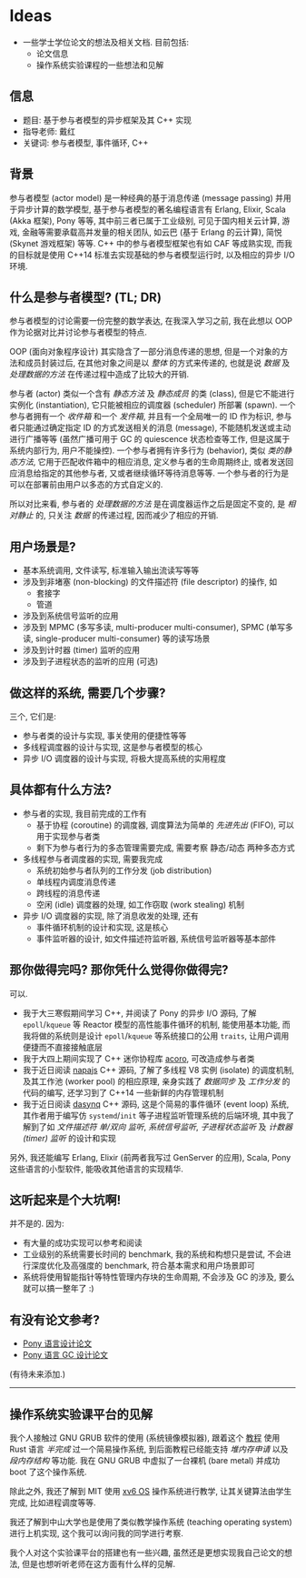 # Ideas

- 一些学士学位论文的想法及相关文档.  目前包括:
    + 论文信息
    + 操作系统实验课程的一些想法和见解

## 信息

- 题目: 基于参与者模型的异步框架及其 C++ 实现
- 指导老师: 戴红
- 关键词: 参与者模型, 事件循环, C++

## 背景

参与者模型 (actor model) 是一种经典的基于消息传递 (message passing)
并用于异步计算的数学模型, 基于参与者模型的著名编程语言有 Erlang, Elixir, Scala
(Akka 框架), Pony 等等, 其中前三者已属于工业级别, 可见于国内相关云计算, 游戏,
金融等需要承载高并发量的相关团队, 如云巴 (基于 Erlang 的云计算), 简悦 (Skynet
游戏框架) 等等.  C++ 中的参与者模型框架也有如 CAF 等成熟实现, 而我的目标就是使用
C++14 标准去实现基础的参与者模型运行时, 以及相应的异步 I/O 环境.

## 什么是参与者模型? (TL; DR)

参与者模型的讨论需要一份完整的数学表达, 在我深入学习之前, 我在此想以 OOP
作为论据对比并讨论参与者模型的特点.

OOP (面向对象程序设计) 其实隐含了一部分消息传递的思想,
但是一个对象的方法和成员封装过后, 在其他对象之间是以 *整体* 的方式来传递的,
也就是说 *数据* 及 *处理数据的方法* 在传递过程中造成了比较大的开销.

参与者 (actor) 类似一个含有 *静态方法* 及 *静态成员* 的类 (class),
但是它不能进行实例化 (instantiation), 它只能被相应的调度器 (scheduler) 所部署
(spawn).  一个参与者拥有一个 *收件箱* 和一个 *发件箱*, 并且有一个全局唯一的 ID
作为标识, 参与者只能通过确定指定 ID 的方式发送相关的消息 (message),
不能随机发送或主动进行广播等等 (虽然广播可用于 GC 的 quiescence 状态检查等工作,
但是这属于系统内部行为, 用户不能操控).  一个参与者拥有许多行为 (behavior),
类似 *类的静态方法*, 它用于匹配收件箱中的相应消息, 定义参与者的生命周期终止,
或者发送回应消息给指定的其他参与者, 又或者继续循环等待消息等等.
一个参与者的行为是可以在部署前由用户以多态的方式自定义的.

所以对比来看, 参与者的 *处理数据的方法* 是在调度器运作之后是固定不变的, 是
*相对静止* 的, 只关注 *数据* 的传递过程, 因而减少了相应的开销.

## 用户场景是?

- 基本系统调用, 文件读写, 标准输入输出流读写等等
- 涉及到非堵塞 (non-blocking) 的文件描述符 (file descriptor) 的操作, 如
    + 套接字
    + 管道
- 涉及到系统信号监听的应用
- 涉及到 MPMC (多写多读, multi-producer multi-consumer), SPMC (单写多读,
single-producer multi-consumer) 等的读写场景
- 涉及到计时器 (timer) 监听的应用
- 涉及到子进程状态的监听的应用 (可选)

## 做这样的系统, 需要几个步骤?

三个, 它们是:

- 参与者类的设计与实现, 事关使用的便捷性等等
- 多线程调度器的设计与实现, 这是参与者模型的核心
- 异步 I/O 调度器的设计与实现, 将极大提高系统的实用程度

## 具体都有什么方法?

- 参与者的实现, 我目前完成的工作有
    + 基于协程 (coroutine) 的调度器, 调度算法为简单的 *先进先出* (FIFO),
    可以用于实现参与者类
    + 剩下为参与者行为的多态管理需要完成, 需要考察 静态/动态 两种多态方式
- 多线程参与者调度器的实现, 需要我完成
    + 系统初始参与者队列的工作分发 (job distribution)
    + 单线程内调度消息传递
    + 跨线程的消息传递
    + 空闲 (idle) 调度器的处理, 如工作窃取 (work stealing) 机制
- 异步 I/O 调度器的实现, 除了消息收发的处理, 还有
    + 事件循环机制的设计和实现, 这是核心
    + 事件监听器的设计, 如文件描述符监听器, 系统信号监听器等基本部件

## 那你做得完吗?  那你凭什么觉得你做得完?

可以.

- 我于大三寒假期间学习 C++, 并阅读了 Pony 的异步 I/O 源码, 了解 `epoll`/`kqueue`
等 Reactor 模型的高性能事件循环的机制, 能使用基本功能, 而我将做的系统则是设计
`epoll`/`kqueue` 等系统接口的公用 `traits`, 让用户调用便捷而不直接接触底层
- 我于大四上期间实现了 C++ 迷你协程库
[acoro](https://github.com/anqurvanillapy/acoro), 可改造成参与者类
- 我于近日阅读 [napajs](https://github.com/Microsoft/napajs) C++ 源码,
了解了多线程 V8 实例 (isolate) 的调度机制, 及其工作池 (worker pool) 的相应原理,
亲身实践了 *数据同步* 及 *工作分发* 的代码的编写, 还学习到了 C++14
一些新鲜的内存管理机制
- 我于近日阅读 [dasynq](https://github.com/davmac314/dasynq) C++ 源码,
这是个简易的事件循环 (event loop) 系统, 其作者用于编写仿 `systemd`/`init`
等子进程监听管理系统的后端环境, 其中我了解到了如 *文件描述符 单/双向 监听*,
*系统信号监听*, *子进程状态监听* 及 *计数器 (timer) 监听* 的设计和实现

另外, 我还能编写 Erlang, Elixir (前两者我写过 GenServer 的应用), Scala, Pony
这些语言的小型软件, 能吸收其他语言的实现精华.

## 这听起来是个大坑啊!

并不是的.  因为:

- 有大量的成功实现可以参考和阅读
- 工业级别的系统需要长时间的 benchmark, 我的系统和构想只是尝试,
不会进行深度优化及高强度的 benchmark, 符合基本需求和用户场景即可
- 系统将使用智能指针等特性管理内存块的生命周期, 不会涉及 GC 的涉及,
要么就可以搞一整年了 :)

## 有没有论文参考?

* [Pony 语言设计论文](https://www.ponylang.org/media/papers/a_string_of_ponies.pdf)
* [Pony 语言 GC 设计论文](https://www.ponylang.org/media/papers/OGC.pdf)

(有待未来添加.)

---

## 操作系统实验课平台的见解

我个人接触过 GNU GRUB 软件的使用 (系统镜像模拟器), 跟着这个
[教程](https://os.phil-opp.com/) 使用 Rust 语言 *半完成* 过一个简易操作系统,
到后面教程已经能支持 *堆内存申请* 以及 *段内存结构* 等功能.  我在 GNU GRUB
中虚拟了一台裸机 (bare metal) 并成功 boot 了这个操作系统.

除此之外, 我还了解到 MIT 使用 [xv6 OS](https://github.com/mit-pdos/xv6-public)
操作系统进行教学, 让其关键算法由学生完成, 比如进程调度等等.

我还了解到中山大学也是使用了类似教学操作系统 (teaching operating system)
进行上机实现, 这个我可以询问我的同学进行考察.

我个人对这个实验课平台的搭建也有一些兴趣, 虽然还是更想实现我自己论文的想法,
但是也想听听老师在这方面有什么样的见解.
